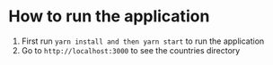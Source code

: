 # How to run the application

1. First run `yarn install and then yarn start` to run the application
2. Go to `http://localhost:3000` to see the countries directory
